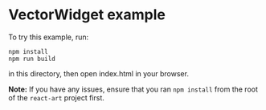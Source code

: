 # VectorWidget example

To try this example, run:

```
npm install
npm run build
```

in this directory, then open index.html in your browser.

**Note:** If you have any issues, ensure that you ran `npm install` from the root of the `react-art` project first.
